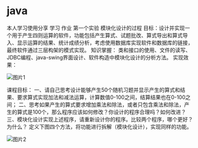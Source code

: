 # java
本人学习使用分享
学习
作业
第一个实验
模块化设计的过程
目标：设计并实现一个用于产生四则运算的软件，功能包括产生算式、试题批改、算式导出和算式导入、显示运算的结果、统计成绩分析，考虑使用数据库实现软件和数据库的链接，最终软件通过三层构架的模式实现。
知识掌握：
类和接口的使用、文件的读写、JDBC编程、java-swing界面设计、软件构造中模块化设计的分析方法。
实现效果：

![图片1](https://user-images.githubusercontent.com/64562554/112587781-2cc01d00-8e39-11eb-8558-c613f7115ab9.png)


课程目标：
一、请自己思考设计能够产生50个随机习题并显示产生的算式和结果、要求算式实现加法和减法运算，计算数值0-100之间，结算结果也在0-100之间；
二、思考如果产生的算式要求增加乘法和除法，或者只包含乘法和除法，产生的算式是100个，那么程序应该如何修改？你设计的程序合理吗？如何改进？
三、模块化设计实现上述程序，请重新设计你的程序。比较两个程序，哪个更好？为什么？
定义下图四个方法，将功能进行拆解（模块化设计），实现同样的功能。

![图片2](https://user-images.githubusercontent.com/64562554/112587845-4d887280-8e39-11eb-8f4e-4633766728a8.png)
